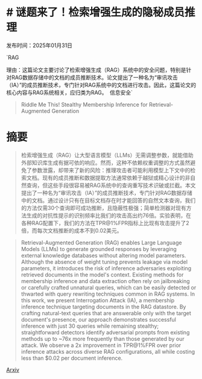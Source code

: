 # # 谜题来了！检索增强生成的隐秘成员推理

发布时间：2025年01月31日

`RAG

理由：这篇论文主要讨论了检索增强生成（RAG）系统中的安全问题，特别是针对RAG数据存储中的文档的成员推断技术。论文提出了一种名为“审讯攻击（IA）”的成员推断技术，专门针对RAG系统中的文档进行攻击。因此，这篇论文的核心内容与RAG系统相关，应归类为RAG。` `信息安全`

> Riddle Me This! Stealthy Membership Inference for Retrieval-Augmented Generation

# 摘要

> 检索增强生成（RAG）让大型语言模型（LLMs）无需调整参数，就能借助外部知识库生成有据可依的响应。然而，这种不依赖权重调整的方式虽然避免了参数泄露，却带来了新的风险：推理攻击者可能利用模型上下文中的检索文档。现有的成员推断和数据提取方法通常依赖于越狱或精心设计的非自然查询，但这些手段很容易被RAG系统中的查询重写技术识破或拦截。本文提出了一种名为“审讯攻击（IA）”的成员推断技术，专门针对RAG数据存储中的文档。通过设计只有在目标文档存在时才能回答的自然文本查询，我们的方法仅需30个查询即可成功推断，且隐蔽性极强；简单检测器对现有方法生成的对抗性提示的识别频率比我们的攻击高出约76倍。实验表明，在各种RAG配置下，我们的方法在TPR@1%FPR指标上比现有攻击提升了2倍，而每次文档推断的成本不到0.02美元。

> Retrieval-Augmented Generation (RAG) enables Large Language Models (LLMs) to generate grounded responses by leveraging external knowledge databases without altering model parameters. Although the absence of weight tuning prevents leakage via model parameters, it introduces the risk of inference adversaries exploiting retrieved documents in the model's context. Existing methods for membership inference and data extraction often rely on jailbreaking or carefully crafted unnatural queries, which can be easily detected or thwarted with query rewriting techniques common in RAG systems. In this work, we present Interrogation Attack (IA), a membership inference technique targeting documents in the RAG datastore. By crafting natural-text queries that are answerable only with the target document's presence, our approach demonstrates successful inference with just 30 queries while remaining stealthy; straightforward detectors identify adversarial prompts from existing methods up to ~76x more frequently than those generated by our attack. We observe a 2x improvement in TPR@1%FPR over prior inference attacks across diverse RAG configurations, all while costing less than $0.02 per document inference.

[Arxiv](https://arxiv.org/abs/2502.00306)
